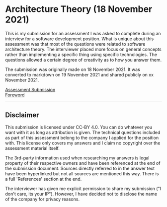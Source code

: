 # Architecture Theory (18 November 2021)

This is my submission for an assessment I was asked to complete during an interview for a software development position. What is unique about this assessment was that most of the questions were related to software architecture theory. The interviewer placed more focus on general concepts rather than implementing a specific thing using specific technologies. The questions allowed a certain degree of creativity as to how you answer them.

The submission was originally made on 18 November 2021. It was converted to markdown on 19 November 2021 and shared publicly on xx November 2021.

[Assessment Submission](./submission.md)  
[Foreword](./foreword.md)

---

## Disclaimer

This submission is licensed under CC-BY 4.0. You can do whatever you want with it as long as attribution is given. The technical questions included as part of this assessment belong to the company I applied for the position with. This license only covers my answers and I claim no copyright over the assessment material itself.

The 3rd-party information used when researching my answers is legal property of their respective owners and have been referenced at the end of the submission document. Sources directly referred to in the answer text have been hyperlinked but not all sources are mentioned this way. There is a full 'References' section at the end.

The interviewer has given me explicit permission to share my submission ("I don't care, its your IP"). However, I have decided not to disclose the name of the company for privacy reasons.
